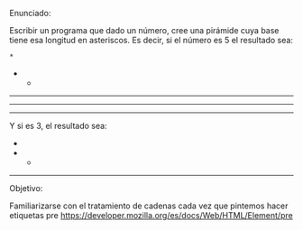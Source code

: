 Enunciado:

Escribir un programa que dado un número, cree una pirámide cuya base tiene esa longitud en asteriscos.
Es decir, si el número es 5 el resultado sea:

    *
   * *
  * * *
 * * * *
* * * * *

Y si es 3, el resultado sea:

  *
 * *
* * *

Objetivo:

Familiarizarse con el tratamiento de cadenas
cada vez que pintemos hacer etiquetas pre
https://developer.mozilla.org/es/docs/Web/HTML/Element/pre

